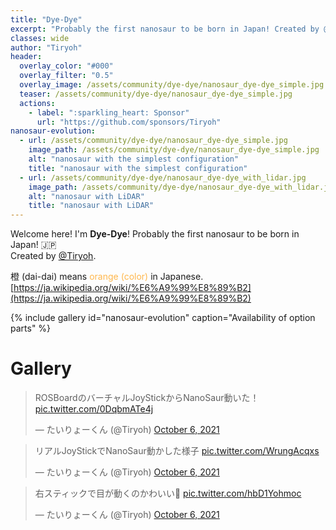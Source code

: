 ```yaml
---
title: "Dye-Dye"
excerpt: "Probably the first nanosaur to be born in Japan! Created by @Tiryoh"
classes: wide
author: "Tiryoh"
header:
  overlay_color: "#000"
  overlay_filter: "0.5"
  overlay_image: /assets/community/dye-dye/nanosaur_dye-dye_simple.jpg
  teaser: /assets/community/dye-dye/nanosaur_dye-dye_simple.jpg
  actions:
    - label: ":sparkling_heart: Sponsor"
      url: "https://github.com/sponsors/Tiryoh"
nanosaur-evolution:
  - url: /assets/community/dye-dye/nanosaur_dye-dye_simple.jpg
    image_path: /assets/community/dye-dye/nanosaur_dye-dye_simple.jpg
    alt: "nanosaur with the simplest configuration"
    title: "nanosaur with the simplest configuration"
  - url: /assets/community/dye-dye/nanosaur_dye-dye_with_lidar.jpg
    image_path: /assets/community/dye-dye/nanosaur_dye-dye_with_lidar.jpg
    alt: "nanosaur with LiDAR"
    title: "nanosaur with LiDAR"
---
```


Welcome here! I'm **Dye-Dye**!
Probably the first nanosaur to be born in Japan! :jp:  
Created by [@Tiryoh](https://github.com/Tiryoh).

橙 (dai-dai) means <span style="color:#FFB74C">orange (color)</span> in Japanese.  
[https://ja.wikipedia.org/wiki/%E6%A9%99%E8%89%B2](https://ja.wikipedia.org/wiki/%E6%A9%99%E8%89%B2)

{% include gallery id="nanosaur-evolution" caption="Availability of option parts" %}

# Gallery

<blockquote class="twitter-tweet" data-conversation="none"><p lang="ja" dir="ltr">ROSBoardのバーチャルJoyStickからNanoSaur動いた！ <a href="https://t.co/0DqbmATe4j">pic.twitter.com/0DqbmATe4j</a></p>&mdash; たいりょーくん (@Tiryoh) <a href="https://twitter.com/Tiryoh/status/1445724651359854605?ref_src=twsrc%5Etfw">October 6, 2021</a></blockquote> <script async src="https://platform.twitter.com/widgets.js" charset="utf-8"></script>

<blockquote class="twitter-tweet" data-conversation="none"><p lang="ja" dir="ltr">リアルJoyStickでNanoSaur動かした様子 <a href="https://t.co/WrungAcqxs">pic.twitter.com/WrungAcqxs</a></p>&mdash; たいりょーくん (@Tiryoh) <a href="https://twitter.com/Tiryoh/status/1445725114385907720?ref_src=twsrc%5Etfw">October 6, 2021</a></blockquote> <script async src="https://platform.twitter.com/widgets.js" charset="utf-8"></script>

<blockquote class="twitter-tweet" data-conversation="none"><p lang="ja" dir="ltr">右スティックで目が動くのかわいい👀 <a href="https://t.co/hbD1Yohmoc">pic.twitter.com/hbD1Yohmoc</a></p>&mdash; たいりょーくん (@Tiryoh) <a href="https://twitter.com/Tiryoh/status/1445725417055293451?ref_src=twsrc%5Etfw">October 6, 2021</a></blockquote> <script async src="https://platform.twitter.com/widgets.js" charset="utf-8"></script>